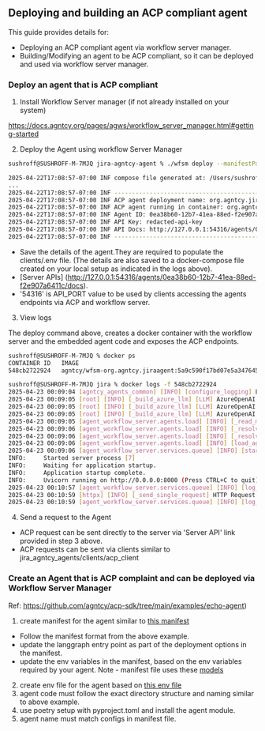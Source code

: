 ## Deploying and building an ACP compliant agent

This guide provides details for:
- Deploying an ACP compliant agent via workflow server manager. 
- Building/Modifying an agent to be ACP compliant, so it can be deployed and used via workflow server manager.

### Deploy an agent that is ACP compliant

1. Install Workflow Server manager (if not already installed on your system)

https://docs.agntcy.org/pages/agws/workflow_server_manager.html#getting-started


2. Deploy the Agent using workflow Server Manager

```bash
sushroff@SUSHROFF-M-7MJQ jira-agntcy-agent % ./wfsm deploy --manifestPath deploy_acp/jira_agent.json --envFilePath deploy_acp/jira_agent_env.yaml 

2025-04-22T17:08:57-07:00 INF compose file generated at: /Users/sushroff/.wfsm/compose-org.agntcy.jiraagent.yaml
...
2025-04-22T17:08:57-07:00 INF ---------------------------------------------------------------------
2025-04-22T17:08:57-07:00 INF ACP agent deployment name: org.agntcy.jiraagent
2025-04-22T17:08:57-07:00 INF ACP agent running in container: org.agntcy.jiraagent, listening for ACP requests on: http://127.0.0.1:54316
2025-04-22T17:08:57-07:00 INF Agent ID: 0ea38b60-12b7-41ea-88ed-f2e907a6411c
2025-04-22T17:08:57-07:00 INF API Key: redacted-api-key
2025-04-22T17:08:57-07:00 INF API Docs: http://127.0.0.1:54316/agents/0ea38b60-12b7-41ea-88ed-f2e907a6411c/docs
2025-04-22T17:08:57-07:00 INF ---------------------------------------------------------------------
```
- Save the details of the agent.They are required to populate the clients/.env file. (The details are also saved to a docker-compose file created on your local setup as indicated in the logs above).
- [Server APIs] (http://127.0.0.1:54316/agents/0ea38b60-12b7-41ea-88ed-f2e907a6411c/docs).
- '54316' is API_PORT value to be used by clients accessing the agents endpoints via ACP and workflow server.


3. View logs

The deploy command above, creates a docker container with the workflow server and the embedded agent code and exposes the ACP endpoints.
```bash
sushroff@SUSHROFF-M-7MJQ % docker ps
CONTAINER ID   IMAGE                                                                                                COMMAND                CREATED       STATUS       PORTS                     NAMES
548cb2722924   agntcy/wfsm-org.agntcy.jiraagent:5a9c590f17bd07e5a3476455633ae10d2b4de7ca5e4589c364d2a57809197c48    "/opt/start_agws.sh"   6 hours ago   Up 6 hours   0.0.0.0:54316->8000/tcp   orgagntcyjiraagent-org.agntcy.jiraagent-1

sushroff@SUSHROFF-M-7MJQ jira % docker logs -f 548cb2722924
2025-04-23 00:09:04 [agntcy_agents_common] [INFO] [configure_logging] Logging has been configured successfully.
2025-04-23 00:09:05 [root] [INFO] [_build_azure_llm] [LLM] AzureOpenAI deployment=gpt-4o api_version=2024-08-01-preview
2025-04-23 00:09:05 [root] [INFO] [_build_azure_llm] [LLM] AzureOpenAI deployment=gpt-4o api_version=2024-08-01-preview
2025-04-23 00:09:05 [root] [INFO] [_build_azure_llm] [LLM] AzureOpenAI deployment=gpt-4o api_version=2024-08-01-preview
2025-04-23 00:09:05 [agent_workflow_server.agents.load] [INFO] [_read_manifest] Loaded Agent Manifest from /opt/spec/manifest.json
2025-04-23 00:09:06 [agent_workflow_server.agents.load] [INFO] [_resolve_agent] Loaded Agent from /opt/agent-workflow-server/.venv/lib/python3.12/site-packages/jira_agent/build_graph.py
2025-04-23 00:09:06 [agent_workflow_server.agents.load] [INFO] [_resolve_agent] Agent Type: LangGraphAgent
2025-04-23 00:09:06 [agent_workflow_server.agents.load] [INFO] [load_agents] Registered Agent: '0ea38b60-12b7-41ea-88ed-f2e907a6411c'
2025-04-23 00:09:06 [agent_workflow_server.services.queue] [INFO] [start_workers] Starting 5 workers
INFO:     Started server process [7]
INFO:     Waiting for application startup.
INFO:     Application startup complete.
INFO:     Uvicorn running on http://0.0.0.0:8000 (Press CTRL+C to quit)
2025-04-23 00:10:57 [agent_workflow_server.services.queue] [INFO] [log_run] (Worker 1) Background Run 24f99e0a-e399-467d-aaf5-5e7bb5c78c31 started
2025-04-23 00:10:59 [httpx] [INFO] [_send_single_request] HTTP Request: POST https://smith-project-agents.openai.azure.com/openai/deployments/gpt-4o/chat/completions?api-version=2024-08-01-preview "HTTP/1.1 200 OK"
2025-04-23 00:10:59 [agent_workflow_server.services.queue] [INFO] [log_run] (Worker 1) Background Run 24f99e0a-e399-467d-aaf5-5e7bb5c78c31 succeeded: {'exec_s': 1.681283950805664, 'queue_s': 0.00820612907409668, 'attempts': 1}

```

4. Send a request to the Agent
- ACP request can be sent directly to the server via 'Server API' link provided in step 3 above.
- ACP requests can be sent via clients similar to jira_agntcy_agents/clients/acp_client 

### Create an Agent that is ACP complaint and can be deployed via Workflow Server Manager

Ref: https://github.com/agntcy/acp-sdk/tree/main/examples/echo-agent)

1. create manifest for the agent similar to [this manifest](https://github.com/agntcy/acp-sdk/blob/main/examples/echo-agent/deploy/echo-agent.json)
- Follow the manifest format from the above example.
- update the langgraph entry point as part of the deployment options in the manifest.
- update the env variables in the manifest, based on the env variables required by your agent.
  Note - manifest file uses these [models](https://github.com/agntcy/acp-sdk/blob/main/examples/echo-agent/echo_agent/state.py)
2. create env file for the agent based on [this env file](https://github.com/agntcy/acp-sdk/blob/main/examples/echo-agent/deploy/echo_agent_example.yaml)
3. agent code must follow the exact directory structure and naming similar to above example.
4. use poetry setup with pyproject.toml and install the agent module. 
5. agent name must match configs in manifest file.
